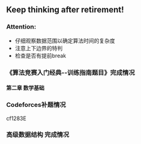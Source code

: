 ## Keep thinking after retirement!

### Attention:
- 仔细观察数据范围以确定算法时间的复杂度
- 注意上下边界的特判
- 检查是否有提前break

### 《算法竞赛入门经典--训练指南题目》完成情况
#### 第二章 数学基础

### Codeforces补题情况
cf1283E

### 高级数据结构 完成情况
